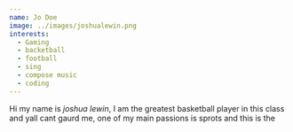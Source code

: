 ```yaml
---
name: Jo Doe
image: ../images/joshualewin.png
interests: 
  - Gaming
  - backetball
  - football
  - sing 
  - compose music
  - coding
---
```




Hi my name is *joshua lewin*, I am the greatest basketball player in this class and yall cant gaurd me, one of my main passions is sprots and this is the 